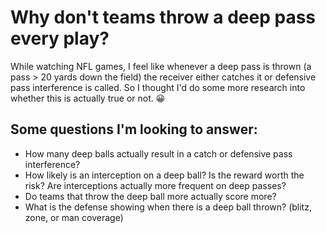 # Why don't teams throw a deep pass every play?

While watching NFL games, I feel like whenever a deep pass is thrown (a pass > 20 yards down the field) the receiver either catches it or defensive pass interference is called. So I thought I'd do some more research into whether this is actually true or not. 😀

## Some questions I'm looking to answer:
* How many deep balls actually result in a catch or defensive pass interference?
* How likely is an interception on a deep ball? Is the reward worth the risk? Are interceptions actually more frequent on deep passes?
* Do teams that throw the deep ball more actually score more?
* What is the defense showing when there is a deep ball thrown? (blitz, zone, or man coverage) 
